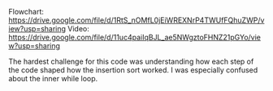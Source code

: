 Flowchart: https://drive.google.com/file/d/1RtS_nOMfL0jEiWREXNrP4TWUfFQhuZWP/view?usp=sharing
Video: https://drive.google.com/file/d/11uc4paiIqBJL_ae5NWgztoFHNZ21pGYo/view?usp=sharing

The hardest challenge for this code was understanding how each step of the code shaped how the insertion sort worked. I was especially confused about the inner while loop.
